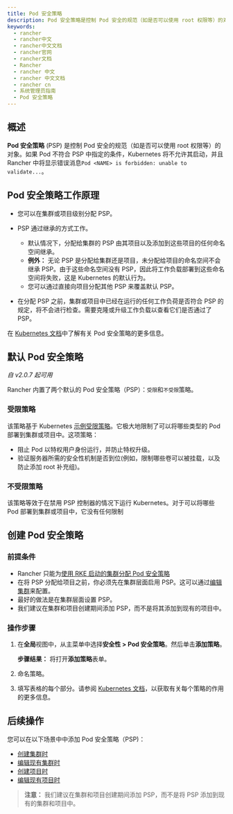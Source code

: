 ```yaml
---
title: Pod 安全策略
description: Pod 安全策略是控制 Pod 安全的规范（如是否可以使用 root 权限等）的对象。如果 Pod 不符合 PSP 中指定的条件，Kubernetes 将不允许其启动，并且 Rancher 中将显示错误消息Pod <NAME> is forbidden unable to validate...。RKE 元数据功能允许您在发布新版本的 Kubernetes 后立即为集群配置它们，而无需升级 Rancher。此功能对于使用 Kubernetes 的补丁版本非常有用，例如，如果您希望在仅支持 Kubernetes v1.14.6 的 Rancher Server 版本中，将业务集群升级到 Kubernetes v1.14.7。
keywords:
  - rancher
  - rancher中文
  - rancher中文文档
  - rancher官网
  - rancher文档
  - Rancher
  - rancher 中文
  - rancher 中文文档
  - rancher cn
  - 系统管理员指南
  - Pod 安全策略
---
```


## 概述

**Pod 安全策略** (PSP) 是控制 Pod 安全的规范（如是否可以使用 root 权限等）的对象。如果 Pod 不符合 PSP 中指定的条件，Kubernetes 将不允许其启动，并且 Rancher 中将显示错误消息`Pod <NAME> is forbidden: unable to validate...`。

## Pod 安全策略工作原理

- 您可以在集群或项目级别分配 PSP。
- PSP 通过继承的方式工作。

  - 默认情况下，分配给集群的 PSP 由其项目以及添加到这些项目的任何命名空间继承。
  - **例外：** 无论 PSP 是分配给集群还是项目，未分配给项目的命名空间不会继承 PSP。由于这些命名空间没有 PSP，因此将工作负载部署到这些命名空间将失败，这是 Kubernetes 的默认行为。
  - 您可以通过直接向项目分配其他 PSP 来覆盖默认 PSP。

- 在分配 PSP 之前，集群或项目中已经在运行的任何工作负荷是否符合 PSP 的规定，将不会进行检查。需要克隆或升级工作负载以查看它们是否通过了 PSP。

在 [Kubernetes 文档](https://kubernetes.io/docs/concepts/policy/pod-security-policy/)中了解有关 Pod 安全策略的更多信息。

## 默认 Pod 安全策略

_自 v2.0.7 起可用_

Rancher 内置了两个默认的 Pod 安全策略（PSP）：`受限`和`不受限`策略。

### 受限策略

该策略基于 Kubernetes [示例受限策略](https://raw.githubusercontent.com/kubernetes/website/master/content/en/examples/policy/restricted-psp.yaml)。它极大地限制了可以将哪些类型的 Pod 部署到集群或项目中。这项策略：

- 阻止 Pod 以特权用户身份运行，并防止特权升级。
- 验证服务器所需的安全性机制是否到位(例如，限制哪些卷可以被挂载，以及防止添加 root 补充组)。

### 不受限策略

该策略等效于在禁用 PSP 控制器的情况下运行 Kubernetes。对于可以将哪些 Pod 部署到集群或项目中，它没有任何限制

## 创建 Pod 安全策略

### 前提条件

- Rancher 只能为[使用 RKE 启动的集群分配 Pod 安全策略](/docs/rancher2/cluster-provisioning/rke-clusters/_index)
- 在将 PSP 分配给项目之前，你必须先在集群层面启用 PSP。这可以通过[编辑集群](/docs/rancher2/cluster-admin/editing-clusters/_index)来配置。
- 最好的做法是在集群层面设置 PSP。
- 我们建议在集群和项目创建期间添加 PSP，而不是将其添加到现有的项目中。

### 操作步骤

1. 在**全局**视图中，从主菜单中选择**安全性 > Pod 安全策略**。然后单击**添加策略**。

   **步骤结果：** 将打开**添加策略**表单。

2. 命名策略。

3. 填写表格的每个部分。请参阅 [Kubernetes 文档](https://kubernetes.io/zh/docs/concepts/policy/pod-security-policy/)，以获取有关每个策略的作用的更多信息。

## 后续操作

您可以在以下场景中中添加 Pod 安全策略（PSP)：

- [创建集群时](/docs/rancher2/cluster-provisioning/rke-clusters/options/pod-security-policies/_index)
- [编辑现有集群时](/docs/rancher2/cluster-admin/editing-clusters/_index)
- [创建项目时](/docs/rancher2/cluster-admin/projects-and-namespaces/_index)
- [编辑现有项目时](/docs/rancher2/project-admin/_index)

> **注意：** 我们建议在集群和项目创建期间添加 PSP，而不是将 PSP 添加到现有的集群和项目中。
